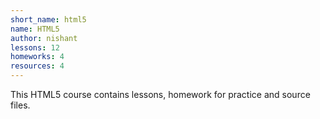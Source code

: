 ```yaml
---
short_name: html5
name: HTML5
author: nishant
lessons: 12
homeworks: 4
resources: 4
---
```

This HTML5 course contains lessons, homework for practice and source files.